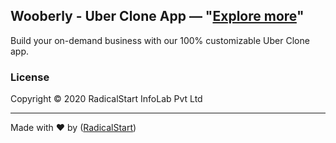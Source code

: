 ## Wooberly - Uber Clone App — "[Explore more](https://www.radicalstart.com/)"

Build your on-demand business with our 100% customizable Uber Clone app.

### License

Copyright © 2020 RadicalStart InfoLab Pvt Ltd

---
Made with ♥ by ([RadicalStart](https://www.radicalstart.com))

